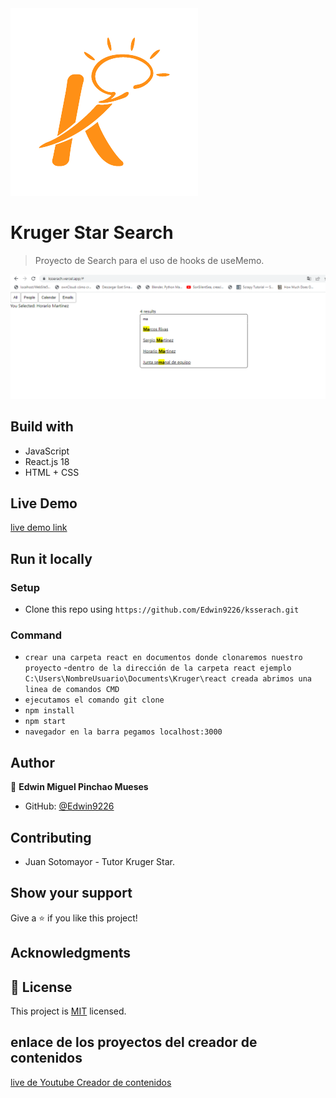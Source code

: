 <img src='./src/assets/kruger.png' with='50px' >

# Kruger Star Search

>Proyecto de Search  para el uso de hooks de useMemo.

<img src='./src/assets/playground.png' with='200px'>



## Build with

- JavaScript
- React.js 18
- HTML + CSS


## Live Demo

[live demo link](https://ksserach.vercel.app/)


## Run it locally

### Setup

- Clone this repo using `https://github.com/Edwin9226/ksserach.git` 

### Command
- `crear una carpeta react en documentos donde clonaremos nuestro proyecto`
-` dentro de la dirección de la carpeta react ejemplo C:\Users\NombreUsuario\Documents\Kruger\react creada abrimos una linea de comandos CMD `
- `ejecutamos el comando git clone `
- `npm install` 
- `npm start`
- `navegador en la barra pegamos localhost:3000`

## Author

👤 **Edwin Miguel Pinchao Mueses**

- GitHub: [@Edwin9226](https://github.com/Edwin9226)

##  Contributing
- Juan Sotomayor - Tutor Kruger Star.

## Show your support

Give a ⭐ if you like this project!

## Acknowledgments
## 📝 License

This project is [MIT](./MIT.md) licensed.

## enlace de los proyectos del creador de contenidos

[live de Youtube Creador de contenidos](https://www.youtube.com/watch?v=oT-feDPuJmk)